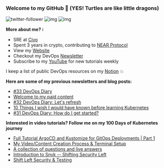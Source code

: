 ### Welcome to my GitHub :turtle: (YES! Turtles are like little dragons)

![twitter-follower](https://img.shields.io/twitter/follow/urlichsanais?style=social) ![img](https://img.shields.io/youtube/channel/subscribers/UCb4mfRT5UWpjoUQRcIE2qOQ?label=YouTube%20Subscribers&style=social) ![img](https://img.shields.io/youtube/channel/views/UCb4mfRT5UWpjoUQRcIE2qOQ?label=Total%20views%20on%20my%20YouTube%20Channel&style=social) 

**More about me?** :information_source:
* SRE at [Civo](https://www.civo.com/)
* Spent 3 years in crypto, contributing to [NEAR Protocol](https://github.com/near)
* View my [Website](https://anaisurl.com/)
* Checkout my DevOps [Newsletter](https://anaisurl.com/tag/devops)
* Subscribe to my [YouTube](https://www.youtube.com/c/AnaisUrlichs) for new tutorials weekly

I keep a list of public DevOps resources on my [Notion](https://devops.anaisurl.com/) :boom:

**Here are some of my previous newsletters and blog posts:**
<!-- BLOG-POST-LIST:START -->
- [#33 DevOps Diary](https://anaisurl.com/33-devops-diary/)
- [Welcome to my paid content](https://anaisurl.com/welcome-to-my-blog/)
- [#32 DevOps Diary: Let's refresh](https://anaisurl.com/32-devops-diary-lets-refresh/)
- [10 Things I wish I would have known before learning Kubernetes](https://anaisurl.com/10-things-i-wish-i-would-have-known-before-learning-kubernetes/)
- [#31 DevOps Diary: How do I get started?](https://anaisurl.com/31-devops-diary-how-do-i-get-started/)
<!-- BLOG-POST-LIST:END -->

**Interested in video tutorials? Follow me on my 100 Days of Kubernetes journey**
<!-- YOUTUBE-LIST:START -->
- [Full Tutorial ArgoCD and Kustomize for GitOps Deployments | Part 1](https://www.youtube.com/watch?v=571cbVNahpE)
- [My Video/Content Creation Process & Terminal Setup](https://www.youtube.com/watch?v=slvQGMXau90)
- [A collection of questions and live answers](https://www.youtube.com/watch?v=ub1MAIusPwM)
- [Introduction to Snyk -- Shifting Security Left](https://www.youtube.com/watch?v=SW-wy9LrCn8)
- [Shift Left Security & Testing](https://www.youtube.com/watch?v=Daqsffik2Rk)
<!-- YOUTUBE-LIST:END -->
